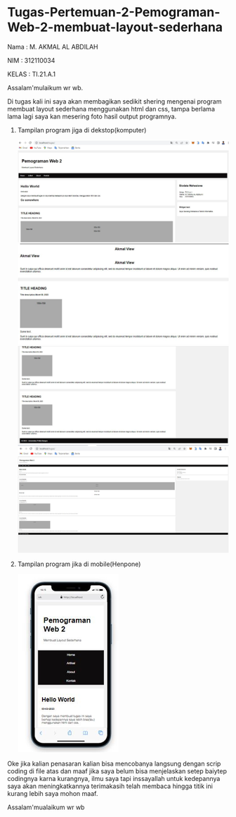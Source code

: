 # Tugas-Pertemuan-2-Pemograman-Web-2-membuat-layout-sederhana

Nama    : M. AKMAL AL ABDILAH<P>
NIM     : 312110034<P>
KELAS   : TI.21.A.1<P>     

Assalam'mulaikum wr wb. <p> 

Di tugas kali ini saya akan membagikan sedikit shering mengenai program membuat layout sederhana menggunakan html dan css, tampa berlama lama lagi saya kan mesering foto hasil output programnya.<p>

1. Tampilan program jiga di dekstop(komputer)<p>
![Gambar 1](screenshoot/1.JPG)
![Gambar 2](screenshoot/2.JPG)
![Gambar 3](screenshoot/3.JPG)
![Gambar 4](screenshoot/4.JPG)

2. Tampilan program jika di mobile(Henpone)<p>
![Gambar 5](screenshoot/5.JPG)

Oke jika kalian penasaran kalian bisa mencobanya langsung dengan scrip coding di file atas dan maaf jika saya belum bisa menjelaskan setep baiytep codingnya karna kurangnya, ilmu saya tapi inssayallah untuk kedepannya saya akan meningkatkannya terimakasih telah membaca hingga titik ini kurang lebih saya mohon maaf.<p>

Assalam'mualaikum wr wb<p>

